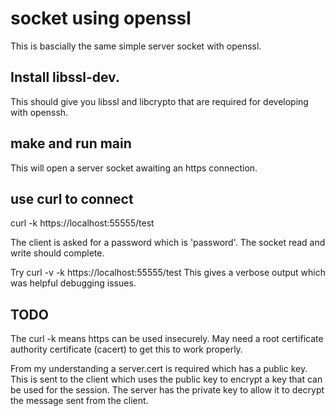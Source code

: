 # socket using openssl

This is bascially the same simple server socket with openssl.

## Install libssl-dev.
This should give you libssl and libcrypto that are required for developing with openssh.

## make and run main
This will open a server socket awaiting an https connection.

## use curl to connect
curl -k https://localhost:55555/test

The client is asked for a password which is 'password'.
The socket read and write should complete.

Try curl -v -k https://localhost:55555/test
This gives a verbose output which was helpful debugging issues.


## TODO
The curl -k means https can be used insecurely.
May need a root certificate authority certificate (cacert) to get this to work properly.

From my understanding a server.cert is required which has a public key. This is sent to the client which uses the public key to encrypt a key that can be used for the session.
The server has the private key to allow it to decrypt the message sent from the client.

